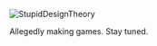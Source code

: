 ![StupidDesignTheory](https://github.com/StupidDesignTheory/.github/blob/main/profile/images/StupidDesignTheoryBanner.png)

Allegedly making games. Stay tuned.
